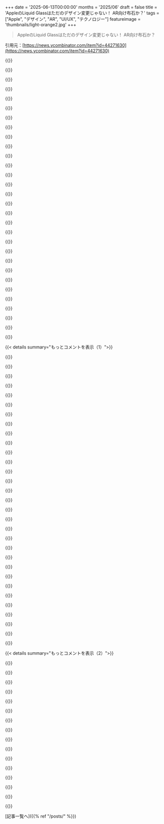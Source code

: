+++
date = '2025-06-13T00:00:00'
months = '2025/06'
draft = false
title = 'AppleのLiquid Glassはただのデザイン変更じゃない！ AR向け布石か？'
tags = ["Apple", "デザイン", "AR", "UI/UX", "テクノロジー"]
featureimage = 'thumbnails/light-orange2.jpg'
+++

> AppleのLiquid Glassはただのデザイン変更じゃない！ AR向け布石か？

引用元：[https://news.ycombinator.com/item?id=44271630](https://news.ycombinator.com/item?id=44271630)




{{<matomeQuote body="iOS 6のスキューモーフィズムからiOS 7のミニマリズムへの移行は、使いやすさとかデザインの議論を呼んだ。…でも2年で業界全体がフラットデザインを採用したって？それは歴史の書き換えすぎじゃない？だってWindows PhoneとかMicrosoftのMetroインターフェースは、AppleがiOS 7でフラットデザインにする3年も前に出てたんだからさ。" userName="paxys" createdAt="2025/06/13 20:08:34" color="#ff5733">}}




{{<matomeQuote body="個人的な意見だけど、Windows Phone OSのデザインはいつも好きだったんだ。テキストが主体のミニマリズムはすごく新鮮で便利だったし、Windows Mobileからかなり進化してた。何か価値あるものを提供してたと思うよ。" userName="sheepscreek" createdAt="2025/06/13 22:12:18" color="">}}




{{<matomeQuote body="テックジャーナリストって、Appleが何かをやるとそれが初めてだったみたいに語る変な記憶喪失があるよね。たぶん、彼らが普段使いでiPhoneばっかり使ってて、他のデバイスをあんまり触らないからじゃない？だから、彼らにとってはそれが本当に新しくて初めてのことだって思えちゃうんだろうね。" userName="huhkerrf" createdAt="2025/06/14 04:45:48" color="">}}




{{<matomeQuote body="MicrosoftはスマホのOSを諦めるのが早すぎたよね。" userName="sunflowerfly" createdAt="2025/06/13 22:23:56" color="">}}




{{<matomeQuote body="「テックジャーナリストは他のデバイスをあんまり使わない」って話、分かるわ。彼らの「レビュー」読むくらいなら、自分でスペックシート読んだほうがマシだと感じること、たまにあるもんね。" userName="vachina" createdAt="2025/06/14 09:38:13" color="">}}




{{<matomeQuote body="マジでそうだよ。Windows Phoneには競合よりずっと進んだ機能がたくさんあったんだ。洗練されたミニマルなUX、ライブタイル、Qi wireless charging、kids mode、Cortana、settings内のsearch（シンプルなのに当時は誰もやってなかった！）。Continuumなんてスマホをモニターに繋げば完全にWindows desktopとして使えたんだぜ（Samsung Dexとか他のAndroidの似たような試みより何年も前）。Universal appsも。Microsoftがそれを台無しにしたのがマジで残念。" userName="paxys" createdAt="2025/06/13 22:54:10" color="#ff5c5c">}}




{{<matomeQuote body="いや、単に参入が遅すぎたんだよ。あのSteve BallmerがiPhoneが出た時にバカにしてたの覚えてるだろ（『高すぎる、誰も使わない、keyboardもない』って）。Microsoftはその頃もWindows Mobileを推し続けて、Dangerを10億ドル以上で買収してKinも出した（あの失敗作、覚えてる？）。その後Windows Phone 7が2010年にやっと出て、2012年にはWindows Phone 8でまた再起動。その頃にはもうmobile OS市場は2強になってて、usersもdevelopersもmanufacturersも、3番目のplatformなんてどうでもよくなってたんだよ。" userName="paxys" createdAt="2025/06/13 22:35:52" color="#ff5733">}}




{{<matomeQuote body="ああ、これまたAppleにおもねる、でっち上げ記事だな。記事は「flat designの荒野」から歓迎すべき後退（これはマジで歓迎）があったことを無視してる。Appleはskeuomorphismのリーダーだったからな。<br>ARで、記事が言うみたいにリアルな影とかつけると、現実のnoiseに埋もれて「SHITTY control」になるんだよ。TVのsports中継でリアルな空間にstatsを貼り付けると見にくいだろ？あれと同じ。<br>何年もflat designでcontrolかどうかも分からなかったのに、この記事はAppleがARで同じ問題を装飾しまくったcontrolで作ることを祝ってるんだ。ARのために他のdeviceのUIをダメにするのは馬鹿げてる。deviceごとに表示を変えればいいだろ。<br>この記事の説が正しくて、Appleが「transparent」UIの流行を掘り起こす動機がARのためなら、desktopのusabilityの終焉を嘆くしかないな…それはMicrosoftがtouchscreenのためにUIをアホにした時に始まってたけどね。" userName="DidYaWipe" createdAt="2025/06/14 07:17:15" color="#ff5c5c">}}




{{<matomeQuote body="iPeople（Apple信者の皮肉かな？）は自分たちの都合の良い現実を信じるんだよ。Appleが失敗しても、「いや、あれは実は天才的な4D chessの一手だったんだ！みんな真似するぞ！」ってなる。失敗じゃなかった、planを信じるしかない！って感じかな。" userName="Hyperboreanal" createdAt="2025/06/13 23:02:35" color="">}}




{{<matomeQuote body="でもね、Appleは新しいことを最初「に成功させる」のは得意なんだよ。それより前のproductは成功するほどじゃなかったり、すごくnicheだったりしただけ。ideaを実行可能なproductにするまでの道のりには、すっごい労力がかかるからね。" userName="legulere" createdAt="2025/06/14 12:20:30" color="">}}




{{<matomeQuote body="レビューなんて全部個人的な意見でエンタメだよ。本当に満足したいなら、趣味が合うレビュアーを見つけるのが一番さ。ホラーが苦手なら、どんな高評価でも楽しめないのと同じだよ。" userName="maccard" createdAt="2025/06/14 11:42:09" color="">}}




{{<matomeQuote body="昔のWindows Phone開発はマジ大変だったらしいね。でもMSはそこから学んで、今はopensourceにめちゃ力入れてるじゃん。もし今のMSがWindows Phone出してたら、もしかしたら成功したかもね。" userName="tonyhart7" createdAt="2025/06/14 03:38:17" color="">}}




{{<matomeQuote body="失敗の話ならBlackBerryを忘れるわけにいかないね。デバイスはしっかりしてたし、UIも最高だったのに、時代の変化に対応できずに悲劇的な終わりを迎えたんだ。少しでもユーザーを維持できてたら、また立ち直れたかも。iPadのトラックパッド機能は、BlackBerryの光学カーソルに影響受けてると思うよ。" userName="sheepscreek" createdAt="2025/06/13 23:37:53" color="">}}




{{<matomeQuote body="例えば何って？ 違うよ、Appleは市場で成功したものを後からやるのがほとんどだよ。Face IDだって、Xbox Kinectを作った会社を買収しただけ、みたいなもんだし。" userName="fennecbutt" createdAt="2025/06/14 12:54:28" color="">}}




{{<matomeQuote body="歴史を書き換えるなって話だけど、Windows PhoneとMicrosoftのMetro UIは、AppleがiOS 7でフラットデザインにするより3年も前に出てたんだぜ。Androidだって1～2年前にフラット化の方向に向かってた。iOS 7が出た当時、Appleはむしろ遅れてた方だよ。あの頃、Appleがフラットデザインのリーダーだって記事が出て、Hacker Newsでボコボコに叩かれてたの覚えてるわ。" userName="chimeracoder" createdAt="2025/06/13 20:55:52" color="#ff5c5c">}}




{{<matomeQuote body="例えば何って？ 全体をマルチタッチで操作するスマホなんて、iPhoneが出るまでは市場で成功した例はなかっただろ。GUIを持つ初の量産PCや、マウスを使った初の成功例（LisaやMac）も同じだよ。Kinectの例も違うって。あれは認証目的じゃなかったし、Secure Enclaveみたいな技術も色々詰まってるんだぞ。" userName="latexr" createdAt="2025/06/14 13:10:34" color="#785bff">}}




{{<matomeQuote body="デザインだけじゃなくて、Windows PhoneのOSは信じられないくらい効率的だったんだ。安いLumiaで他のスマホよりずっと低スペックなのに、めちゃくちゃ滑らかでサクサク動いたんだよ。AndroidとかiOSはアプデで重くなるのに、Windows Phoneは3年以上経ってもサクサクだった。バッテリー持ちも最高。（アプリがないからだろってよく言われたけどね…）" userName="keeda" createdAt="2025/06/13 23:53:00" color="">}}




{{<matomeQuote body="いや、それでもダメだよ。Windows Phoneはアプリがなかったから失敗したんだ。AppleとAndroidにはもう20年もアプリのエコシステムがあるんだぜ。もし今Windows Phoneを出しても、またアプリがないって理由で失敗すると思うね。" userName="freeone3000" createdAt="2025/06/14 11:57:21" color="#38d3d3">}}




{{<matomeQuote body="iPeople-hatersがよく言うことだけどさ。みんなゴミ箱Mac Proとか、バタフライキーボードとか、ノートPCからSDカードリーダー消したこととか、色々Appleをけなしたじゃん。でもiPeople-hatersの決めつけには当てはまらないから、無視するのが一番ってことか。" userName="dylan604" createdAt="2025/06/14 00:02:29" color="">}}




{{<matomeQuote body="思うんだけど、素人がニッチな分野を掘り下げると、専門家にも勝つ可能性があるんじゃない？この感覚、間違ってないと思うよ。専門家は広い知識とか経験があるけど、ニッチな部分は素人の方が詳しかったりする。ジャーナリストだって専門家とは限らないしね。" userName="npteljes" createdAt="2025/06/14 09:45:04" color="">}}




{{<matomeQuote body="ゴミ箱Mac Proも、バタフライキーボードも、ノートPCからSDカードリーダー消したのも、全部ひどかったし批判されて当然だったと思う。でも、それでも擁護してる人たちがたくさんいたのも覚えてるよ。" userName="bhaney" createdAt="2025/06/14 03:33:01" color="">}}




{{<matomeQuote body="考えるのを外注する簡単な方法だね。この壮大な話の次のステップはGenAIになるだろう、あるいはすでになってるね。" userName="darkwater" createdAt="2025/06/14 12:28:05" color="">}}




{{<matomeQuote body="それに、Liquid GlassがARでも悪いUIじゃないっていう証拠もないよ。John Carmackはこう書いてるね<br>半透明UIは、映画とか重要じゃないゲームインターフェース以外ではたいてい悪いアイデアだ。<br>最初の喜びはすぐ消えちゃうけど、使いやすさの問題は残るんだ。WindowsやMacもこの道を経験済みだけど、新しい世代のデザイナーはまた新しく学ぶ必要があるんだろうね。はぁ。<br>ARでも全く同じ問題が当てはまるよ。映画以外で、窓ガラスとか透明な”ホワイトボード”で考えをまとめないのは、全く同じ読みづらさの問題があるからだ。白い紙のノートがいいか、何百枚ものぼやけた背景画像がいいか？<br>https://x.com/ID_AA_Carmack/status/1932521605340483607" userName="xnx" createdAt="2025/06/13 20:12:45" color="#ff33a1">}}




{{<matomeQuote body="読みづらいっていう主張は分かるけど、どんな状況でも安全に使えるARデバイスを作りたいなら、環境を隠すわけにはいかないんだ。ドライバーとしてはもちろん、歩いてる時とか、冷蔵庫に何か入れる時に物にぶつかるだけでも事故が起きる可能性がある。大量のテキストの場合は、半透明じゃない素材を選ぶこともできるけどね。" userName="manmal" createdAt="2025/06/13 20:46:18" color="">}}




{{<matomeQuote body="Carmackには同意できないな。これはARの布石じゃないって証拠があるよ。Appleの20分間のデザインプレゼンテーションを見たけど、彼らのデザインチームは同じ点を繰り返し言ってた。Liquid Glassにはすごく狭いガイドラインと特定の制約があるって。Appleが解決した実際の問題はこれ。コンテンツアプリでは、すぐにアクセスできる少数のコントロールが必要だけど、コンテンツから視覚的に気を散らしたくないっていう根本的なトレードオフがある。ユーザーはビデオや写真、記事を消費するためにそこにいるんであって、ボタンを凝視するためじゃない。でも、必要な時にはコントロールがないといけない。<br>Liquid Glass以前は、一番邪魔にならないオプションは背景のぼかしとか半透明の薄暗いオーバーレイだった。Appleは考えたんだ。「コントロールをもっと邪魔にならないようにできるか？」って。Liquid Glassは、この難しい問題をよりうまく解決できるんだ。この特定の制約を解決するためのかなり巧妙なトリックさ。<br>だから君がLiquid Glassを「どこでも」見てるように感じるのは、Appleが広く適用したからじゃなくて、選択バイアスだよ。Appleがこれをデザインした狭いユースケースが、たまたま君がスマホ時間の80％を費やす場所なんだ。ビデオ、写真、メッセージを読むとかね。君は情報処理をしてるんであって、作成してるんじゃない。<br>Appleの実際のガイドラインは明確だよ。一度に表示するのは数少ないコントロール、アクセス頻度は低い、リッチコンテンツの上にだけ。批判は、彼らが明らかに逆のことを文書化してるのに、全部デザイン変更してるって思い込んでるんだ。みんなAppleのデザインチームが実際に何を作ったか読むんじゃなくて、マーケティングのトーンに反応してるんだよ。<br>[1] https://peoplesgrocers.com/en/writing/liquid-glass-explained" userName="marxism" createdAt="2025/06/14 00:37:21" color="#ff33a1">}}




{{<matomeQuote body="問題はそれが良いアイデアかどうかじゃなくて、ARインターフェースは基本的に半透明じゃなきゃいけない（ビデオパススルーじゃない限り）ってことだと思うんだ。だから、どうやってうまくやるかを見つけ出すべきなんだよ。" userName="didgeoridoo" createdAt="2025/06/13 20:42:21" color="">}}




{{<matomeQuote body="屋外の引き戸をホワイトボードとして使ってるんだけど、使い勝手に問題を感じたことはないよ。実際、驚くほど読みやすい。これは、窓のすぐ近くに何もなくて、書いてあるものが焦点面で唯一のものだからかもしれない。<br>もっと離れて立つと、少し読みづらいけど、レーザー網膜ディスプレイみたいな、それをエミュレートできるディスプレイなら問題ないと思う。" userName="Aloisius" createdAt="2025/06/13 21:28:58" color="">}}




{{<matomeQuote body="歩いてる時（ましてや運転中！）に、半透明のガラス板にテキストが顔の前に表示されるのは危険だよ。何かをしてる時に、視覚の焦点を目の前のものからそらすものは、単純に危険なんだ。メガネの一部に汚れがついたまま運転する？<br>これは透明性の問題じゃなくて、ARと現実世界でのマルチタスクの問題なんだ。ヘッドセットのARの目的は、運転中や歩きながらグループチャットを読むために手を空けることじゃなくて、画面だけでは実現できないUIを作ることなんだよ。" userName="bastawhiz" createdAt="2025/06/14 00:37:39" color="#45d325">}}




{{<matomeQuote body="「半透明UIは普通、映画とか重要じゃないゲームインターフェース以外ではダメだ」って言うけど、ここで話してるのはAppleだよ。見た目を何よりも優先して、ノートパソコンを1ミリ薄くするためだけに欠陥のあるキーボードデザインを5年間も出荷してたんだ。<br>Apple Storeで見た目や感触で「ワォ」って言わせる必要があるんだよ、使いやすさはどうでもいいんだ。" userName="FirmwareBurner" createdAt="2025/06/13 20:21:48" color="#785bff">}}




{{<matomeQuote body="Liquid Glassって本当に「半透明」なの？つまり、あのギミックな透明設定は別として、アクセシビリティには最悪だろうから（「コントラスト」って言える？）視力が完璧じゃない人とか、使いやすいUXにまともな関心がある人はすぐオフにするだろうけど。透明じゃないアイコンとかウィジェットは、古い「フラット」なのによく似てて、ちょっとガラスっぽい＼セラミックっぽい3D効果がついてるだけだよ。まだ少しぼやけてるけど、長期間使うのには少なくとも耐えられる。" userName="zozbot234" createdAt="2025/06/13 21:43:39" color="">}}




{{< details summary="もっとコメントを表示（1）">}}

{{<matomeQuote body="タッチバーはバタフライキーよりひどいと思ったよ…仕事でタッチバー付きのMacBookを支給されてから、個人的なMacBookのアップグレードを何年も見送ったよ。見た目のために使いやすさが最悪だった。長かった7年間だったな。" userName="oxygen_crisis" createdAt="2025/06/13 21:07:59" color="">}}




{{<matomeQuote body="メガネの一部を動的に暗くするのって、そんなに難しくないらしいよ。" userName="Dylan16807" createdAt="2025/06/14 08:01:00" color="">}}




{{<matomeQuote body="リキッドグラスって本当に半透明？ アクセシビリティ最悪な透明設定なんてすぐオフるでしょ。透明の定義は「向こう側が見える」ってことじゃない？<br>この質問、ちょっと分かりにくいんだけどさ、「透明設定をオフにしないと透明？」って…うん、そうだね。" userName="serf" createdAt="2025/06/13 22:00:35" color="">}}




{{<matomeQuote body="ARで現実世界の広告をブロックするのがすごく難しくなるのは残念だなあ。" userName="philwelch" createdAt="2025/06/13 21:39:29" color="">}}




{{<matomeQuote body="visionOSをちょっと使ってるんだけどさ、visionOSの半透明効果がリキッドグラスよりずっと控えめなのが笑えるんだよね。<br>VisionOSのガラスはボヤっとしてて、後ろで人が動いてるとかテレビがついてるとか、その程度しか分かんない。iPadOSベータで見たレベルとは全然違うよ。" userName="evanextreme" createdAt="2025/06/13 20:56:41" color="#45d325">}}




{{<matomeQuote body="Appleロゴがついてないコンピューター買うくらいなら、7年もアップグレードしない方がいいってこと？（笑）" userName="encom" createdAt="2025/06/13 22:33:59" color="">}}




{{<matomeQuote body="最近、ターミナルの背景を透明にするのがお気に入りなんだ。特に画面が一つしかないとき、後ろの参考資料が見えるから便利。<br>alt-tabで切り替えるときも、すでにページのどこにいるか分かるしね。だから、一部の使い道では役立つと思うよ。でも、全部に透明背景がいいとは思わないな。ターミナル以外では多分使わないかも。" userName="hxtk" createdAt="2025/06/13 20:48:32" color="#ff33a1">}}




{{<matomeQuote body="（引用）「白い紙と、ボヤけた背景画像、どっちが好き？」<br>変な例えだけど、昔方眼紙にトレーシングペーパー重ねてノート取ってたんだ。図とか文字揃えるのに方眼紙使えて、読むときはトレーシングペーパーでスッキリ。<br>でも透明なOSウィンドウが、それみたいに役立つ使い道はちょっと思いつかないかも。" userName="bee_rider" createdAt="2025/06/13 20:47:06" color="">}}




{{<matomeQuote body="どうやって機能するの？現実世界でどんな広告を見てるの？" userName="behnamoh" createdAt="2025/06/13 21:58:35" color="">}}




{{<matomeQuote body="僕の車にそれあるよ。ヘッドアップディスプレイで音楽とか速度とかレーンアシスト、クルーズコントロール設定が表示されて、運転中すごく便利なんだ。<br>正しく実装されれば、全然ありだと思うな。" userName="wincy" createdAt="2025/06/14 03:23:22" color="#45d325">}}




{{<matomeQuote body="ARでは、ユーザーはどれが現実(R)でどれが仮想/挿入されたもの(A)か区別できる必要があるけど、仮想が必ずしも透明である必要はないんじゃないかな。従来のHUDみたいなARじゃなくて、空中にA要素を物理的な物体として魔法みたいに召喚できるシナリオを考えてみてよ。それが半透明である特別な理由は特にないよね。もちろん、状況によっては背後が見えるように不透明度を制御するのは便利だけど、そうでなければ現実の物体と変わらないよ。" userName="layer8" createdAt="2025/06/13 21:19:33" color="#ff5733">}}




{{<matomeQuote body="半透明のUIは、映画とか重要じゃないゲームのインターフェース以外では大体ダメなアイデアだよね。記事の「半透明UIがARに理想的」っていう主張を読んで、真っ先に思ったのは、この道路標識が半透明のガラスに白い文字で印刷されたらどれだけ見えにくくなるか、ってこと。https://images.app.goo.gl/MU4kJmWZ8ogNGAD9A<br>日常使うARヘッドセットが表示する情報が重要だと仮定するなら、役立つためには即座に読めないとね。記事への反論として、「AppleのLiquid Glassで再考された道路標識」の画像を見せるのはどうかな？Liquid Glassの止まれの標識がある交差点と、車が別の車にぶつかった画像を見せるのはやりすぎかな？" userName="mrandish" createdAt="2025/06/13 22:38:53" color="#ff5c5c">}}




{{<matomeQuote body="それはめちゃくちゃ難しいみたいだよ。俺が知る限り、局所的な不透明度（localized opacity）はMagic Leapが一度だけ商業化したけど、信じられないくらい高価で品質も微妙だったらしい。「そんなに難しくない」って情報はどこで得たの？" userName="didgeoridoo" createdAt="2025/06/14 17:46:04" color="">}}




{{<matomeQuote body="これは今のメガネ型のフォームファクターじゃ不可能だよ。ディスプレイが加算方式だからね。ビデオフィードを表示するディスプレイ（VR/MRフォームファクター）を見てるなら、君の言う通りだけど。" userName="ozten" createdAt="2025/06/14 13:36:18" color="">}}




{{<matomeQuote body="Liquid Glassは「Meet Liquid Glass」の動画ではすごく良く見えるね。実装はなんか違う感じ。急いで作った気がする。動画には背景とフォントの色の組み合わせがうまくいくように選ばれてる部分があるね。<br>https://m.youtube.com/watch?v=IrGYUq1mklk" userName="iw7tdb2kqo9" createdAt="2025/06/13 20:31:25" color="">}}




{{<matomeQuote body="うん、同意。Liquid Glass以前の一番控えめな選択肢は、背景ぼかしとか半透明のパステル調の暗くするオーバーレイだったか。<br>それか、ゲームボーイのエミュレーターがずっとやってるみたいに、アウトラインとかね。" userName="devnullbrain" createdAt="2025/06/14 01:27:09" color="">}}




{{<matomeQuote body="大きな例外は航空機のHUDだね。あれは普通のワークスペースよりARに近い。HUDでは、全てが明るい緑色の線で重ねて表示されるんだ。昼夜問わず、どんな状況でも見えないといけない。でもAppleのオーバーレイGUIはこれとは全然違うね。" userName="carabiner" createdAt="2025/06/13 21:26:04" color="#ff5733">}}




{{<matomeQuote body="そうそう、同意だよ。俺はこれを「紅茶一杯」問題って呼んでるんだ。遮蔽されてるせいで淹れたての紅茶をひっくり返さないことが重要なんだよ。Carmackは間違ってる。超賢い人でも間違うことはあるんだ。" userName="rhubarbtree" createdAt="2025/06/14 16:11:36" color="#38d3d3">}}




{{<matomeQuote body="透明な端末ってまだ出すの？それって10年前に終わった流行だと思ってたんだけど。全く意味が分からなかったな、あの頃も。" userName="SoftTalker" createdAt="2025/06/14 04:29:30" color="">}}




{{<matomeQuote body="＞ tech pressはWWDC 2025でのAppleの比較的静かなAIの話にばかり注目したが、同社はもっと微妙な戦略を実行していた。<br>＞ （LLM競争に明らかに遅れをとっている中で）現在のLLM競争に参戦する代わりに、Appleはデザインと統合による魅力的なユーザー体験の創造という、得意なことに集中した。<br><br>これを本気で信じてる人がいるなんて信じられないよ。筆者はtech pressだけがAIに注目してると思ってるみたいだけど、Apple自身が前回はAIを大々的に宣伝してたじゃん。iPhoneの全ラインナップをAIの利点推しで売ってたし、「Apple Intelligence」って独自のブランドまで「発明」したんだぜ？<br><br>で、それが全然ウケなかったから、Appleは謝って他のもの（はい、他のものですよ）を見せるしかなかったんだ。Liquid Glassは実質的にその代わりなんだよ。もしAppleがAIの世界で何か意味のあるものを持ってたら、それを見せてたはずだ。<br><br>筆者はAppleが4Dチェスでもやってるみたいに思ってるみたいだけど、一番単純な説明が本当のことだったりするんだよ。" userName="bitpush" createdAt="2025/06/13 20:50:58" color="#ff33a1">}}




{{<matomeQuote body="もっと単純な説明としては、定期的なUI redesignはデバイスメーカーにとって、体験を新しく感じさせる重要なツールだってことかな。この目新しさがデバイスを売る助けになるんだ。みんなは発表された時のredesignの内容に反応するけど、それが起こるってこと自体は驚くべきことじゃないよね。<br><br>使いやすさの問題は購入後にしか現れないし、メッセージング／マーケティングは作業が終わった後に行われるものだから（そして、これは後付けの合理化を伴うことがある）。" userName="conradev" createdAt="2025/06/13 21:57:20" color="#ff33a1">}}




{{<matomeQuote body="AppleがiPhone 16向けに約束（そして強くプッシュ）したAI機能の大部分が、まだ影も形もないって事実こそ、正直もっと大きなニュースであるべきだよ。たくさんの人がAIのためだけにあのスマホにアップグレードしたのに。" userName="paxys" createdAt="2025/06/13 21:02:45" color="">}}




{{<matomeQuote body="それに関して集団訴訟があるらしいよ: https://clarksonlawfirm.com/lp/apple-intelligence-false-adve..." userName="layer8" createdAt="2025/06/13 21:26:09" color="#ff5733">}}




{{<matomeQuote body="Apple相手に勝ってほしいね。俺も主にAI目当てで新しいiPhone買ったけど、今思えばPixelを買うべきだったよ。" userName="behnamoh" createdAt="2025/06/13 22:00:50" color="">}}




{{<matomeQuote body="どうかな？訴訟には損害を証明する必要があると思うんだ。実際の指標や金銭的な成果で、AIによる現実世界の生産性向上は、相変わらず証明が難しいままだよね。" userName="lukev" createdAt="2025/06/14 00:20:48" color="#45d325">}}




{{<matomeQuote body="本当に？もし会社が新しい赤いバージョンのウィジェットを宣伝して、俺が赤が好きだからってワクワクしてアップグレードしたのに、届いたのが古いウィジェットと同じ灰色だったら、俺に訴訟の権利はないの？赤が俺の生産性を向上させることを証明する必要なんて、まさかないでしょ。" userName="simondw" createdAt="2025/06/14 00:36:09" color="#ff5c5c">}}




{{<matomeQuote body="純粋な疑問なんだけど、最近「虚偽広告」を理由にした訴訟で成功した例ってある？どこでも見かけるくらい蔓延してるのに、何か報いがあるのか本当に知りたいんだ（どんなにひどい場合でも）。" userName="lukev" createdAt="2025/06/14 01:40:00" color="">}}




{{<matomeQuote body="オーストラリアじゃ、こういうことって規制当局がうるさく言うんだよね。Jaycoの件とか見ると分かるよ。 https://www.accc.gov.au/media-release/jayco-in-court-over-of..." userName="tionate" createdAt="2025/06/14 12:18:21" color="">}}




{{<matomeQuote body="じゃあ、AppleはiPhone 16の全ユーザーから返品を受けるの？" userName="paxys" createdAt="2025/06/14 01:25:39" color="">}}




{{<matomeQuote body="アメリカの新しい関税を避けるためにアップデートしたんだけど、広告されてたAI機能は期待したほどじゃなかったな。" userName="kitten_mittens_" createdAt="2025/06/13 21:18:21" color="">}}

{{</details>}}




{{< details summary="もっとコメントを表示（2）">}}

{{<matomeQuote body="iOS 26とかには新しいAI機能がいっぱいあるけど、目玉ってよりはQoL（クオリティ・オブ・ライフ）改善系かな。<br>Shortcutsみたいなアプリがデバイス上のLLMモデルやPrivate Cloud Computeを使えるようになったし。<br>Appleは短期じゃなくて長期的なゲームをしてるんだよ。ユーザーは今のアプリでAI機能を使えるようになるから、色々なAIチャットボットを使う必要がなくなるかもね。" userName="alwillis" createdAt="2025/06/14 00:51:36" color="#785bff">}}




{{<matomeQuote body="AppleのAIモデルって、全然競争力がないと思うんだ。基礎モデルでAppleがリーダーシップを見せたことはないし、今後もそうはならないんじゃないかな。GoogleとかOpenAI、Anthropic、Metaの方がAppleより先に、もっと良いオンデバイス向けの「lite」モデルを出しそうだね。" userName="bitpush" createdAt="2025/06/14 05:50:15" color="">}}




{{<matomeQuote body="AppleのAIモデルは競争力がないって？1.客観的に評価できないでしょ。2.Appleは昔からML/NNを使ってるし、iPhone XでAIハードウェア（Neural Engine）を最初に出したんだよ。<br>WWDCで発表されたAppleの30億パラメータモデルは、GoogleのGemini NanoとかMetaの軽量モデルより大きいし、競争力あるでしょ。サードパーティも使えるし、Private Cloud Computeもあるんだから、すごく良いと思うな。 [2]: https://security.apple.com/blog/private-cloud-compute/" userName="alwillis" createdAt="2025/06/14 16:53:00" color="#ff5c5c">}}




{{<matomeQuote body="Jobsがいなくなっても、あの「現実歪曲空間（Reality Distortion Field）」は消えなかったね。" userName="bombcar" createdAt="2025/06/13 20:58:40" color="">}}




{{<matomeQuote body="本当だね…そしてARだと、その「Liquid Glass」のUIが文字通り現実を歪曲させるんだよ。" userName="mrandish" createdAt="2025/06/13 23:05:17" color="#38d3d3">}}




{{<matomeQuote body="筆者はAppleファンボーイの陰謀論ヤバすぎ。<br>次は現実歪曲フィールドはJobsが死んでないから生きてるとか言いそう。" userName="DannyBee" createdAt="2025/06/13 21:48:18" color="">}}




{{<matomeQuote body="Jobsは死んだ。証明：もし死んでないなら、今のAppleが彼を殺すはず。<br>だから彼は死んだ。" userName="bombcar" createdAt="2025/06/15 15:22:03" color="">}}




{{<matomeQuote body="違うよ、AppleはAIに何十億ドルも使ったってのは全部ブラフ。<br>謝罪も投資家への言い訳も全部嘘。<br>みんなを思い通りにして、とどめの一撃、つまりみんなが再学習する新しいUIを出す準備してるんだよ。" userName="DannyBee" createdAt="2025/06/13 21:37:02" color="">}}




{{<matomeQuote body="誰も「開発者が意味もなくアプリのUIを作り直させられる」っていうコストに触れないよね。<br>ファンボーイはそんなの気にしないんだろうけど。" userName="rs186" createdAt="2025/06/13 23:33:47" color="#785bff">}}




{{<matomeQuote body="面白いね、記事の3つのデザイン比較画像で、Skeuomorphicが一番良いと思うわ。<br>https://substack-post-media.s3.amazonaws.com/public/images/6...<br>アイテムは触れる感じだし、テキストも読みやすい。<br>Flatは分かりにくいし、Liquid Glassはさらに悪い。" userName="MrThoughtful" createdAt="2025/06/13 20:11:46" color="#ff5c5c">}}




{{<matomeQuote body="あの画像、TransitionとNativeの間にステップあった気がする。<br>記事にもあったけどiOS 7はひどかったよね。<br>読みにくいフォントとか、クリックに見えないリンクとか。<br>Appleはちょっとずつ改善したけど、根本的に使いやすくするべき。<br>macOSで隠されてるScrollbarも昔は触れる感じだったのにね。<br>https://imgur.com/scrollbars-through-history-fixed-jpdGk" userName="frereubu" createdAt="2025/06/13 21:35:30" color="#ff5c5c">}}




{{<matomeQuote body="そうそう、iOS 7はほんと読みにくかった。<br>初めてAccessibility設定で太字にしたの、18歳くらいだったわ。" userName="frollogaston" createdAt="2025/06/14 01:33:26" color="">}}




{{<matomeQuote body="あとさ、iOS 7以降のアップデートは、変わらないか、微妙に奥行きとかShadowをちょっとずつ足してる気がするんだよね。" userName="frollogaston" createdAt="2025/06/14 16:32:25" color="">}}




{{<matomeQuote body="iPhoneの背景を真っ黒にしてるのは、アイコンの下のラベルを読むため。<br>Skeuomorphicの頃のバッテリー残量もちゃんと読めたのに、今は虫眼鏡使うこともあるよ。（目が悪いんだわ）。<br>AppleのUI担当者、頼むから分かりやすくして！って感じ。" userName="mcswell" createdAt="2025/06/13 20:33:01" color="#45d325">}}




{{<matomeQuote body="Windows 95の画面見るたびに同じこと思うんだよ。<br>全部分かりやすくて自然な感じ。<br>どこが押せて、UIの階層がどうなってるかすぐわかる。<br>今見ると綺麗じゃないけど、IMO、ずっと使いやすいと思う。" userName="Seb-C" createdAt="2025/06/14 08:03:28" color="">}}

{{</details>}}



[記事一覧へ]({{% ref "/posts/" %}})
